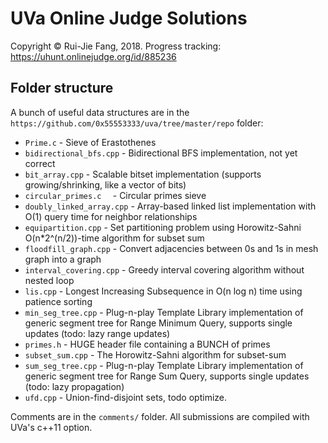 # UVa Online Judge Solutions
Copyright &copy; Rui-Jie Fang, 2018. Progress tracking: https://uhunt.onlinejudge.org/id/885236
<br>

## Folder structure

A bunch of useful data structures are in the `https://github.com/0x55553333/uva/tree/master/repo` folder:
  - `Prime.c` - Sieve of Erastothenes
  - `bidirectional_bfs.cpp` - Bidirectional BFS implementation, not yet correct
  - `bit_array.cpp` - Scalable bitset implementation (supports growing/shrinking, like a vector of bits)
  - `circular_primes.c	` - Circular primes sieve
  - `doubly_linked_array.cpp` - Array-based linked list implementation with O(1) query time for neighbor relationships
  - `equipartition.cpp` - Set partitioning problem using Horowitz-Sahni O(n*2^(n/2))-time algorithm for subset sum
  - `floodfill_graph.cpp` - Convert adjacencies between 0s and 1s in mesh graph into a graph
  - `interval_covering.cpp` - Greedy interval covering algorithm without nested loop 
  - `lis.cpp` - Longest Increasing Subsequence in O(n log n) time using patience sorting
  - `min_seg_tree.cpp` - Plug-n-play Template Library implementation of generic segment tree for Range Minimum Query, supports single updates (todo: lazy range updates)
  - `primes.h` - HUGE header file containing a BUNCH of primes
  - `subset_sum.cpp` - The Horowitz-Sahni algorithm for subset-sum
  - `sum_seg_tree.cpp` - Plug-n-play Template Library implementation of generic segment tree for Range Sum Query, supports single updates (todo: lazy propagation)
  - `ufd.cpp` - Union-find-disjoint sets, todo optimize.

Comments are in the `comments/` folder. All submissions are compiled with UVa's c++11 option.

